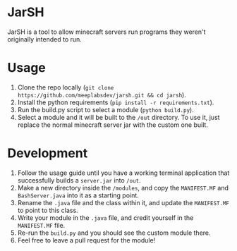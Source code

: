 # JarSH
JarSH is a tool to allow minecraft servers run programs they weren't originally intended to run.

# Usage
1. Clone the repo locally (`git clone https://github.com/meeplabsdev/jarsh.git && cd jarsh`).
2. Install the python requirements (`pip install -r requirements.txt`).
3. Run the build.py script to select a module (`python build.py`).
4. Select a module and it will be built to the `/out` directory. To use it, just replace the normal minecraft server jar with the custom one built.

# Development
1. Follow the usage guide until you have a working terminal application that successfully builds a `server.jar` into `/out`.
2. Make a new directory inside the `/modules`, and copy the `MANIFEST.MF` and `BashServer.java` into it as a starting point.
3. Rename the `.java` file and the class within it, and update the `MANIFEST.MF` to point to this class.
4. Write your module in the `.java` file, and credit yourself in the `MANIFEST.MF` file.
5. Re-run the `build.py` and you should see the custom module there.
6. Feel free to leave a pull request for the module!